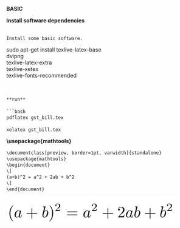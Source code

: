 
**BASIC**



**Install software dependencies**


```

Install some basic software.

```
sudo apt-get install texlive-latex-base \
dvipng \
texlive-latex-extra \
texlive-xetex \
texlive-fonts-recommended
```


**run**

```bash
pdflatex gst_bill.tex

xelatex gst_bill.tex

```



**\usepackage{mathtools}**


```
\documentclass[preview, border=1pt, varwidth]{standalone}
\usepackage{mathtools}
\begin{document}
\[
(a+b)^2 = a^2 + 2ab + b^2
\]
\end{document}
```

<img src="png/math_0.png" width="444" height="68"> <p></p>









